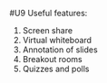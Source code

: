#U9
Useful features:
1. Screen share
2. Virtual whiteboard
3. Annotation of slides
4. Breakout rooms
5. Quizzes and polls